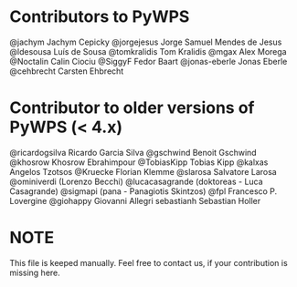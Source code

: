 # Contributors to PyWPS

@jachym Jachym Cepicky
@jorgejesus Jorge Samuel Mendes de Jesus
@ldesousa Luís de Sousa
@tomkralidis Tom Kralidis
@mgax Alex Morega
@Noctalin Calin Ciociu
@SiggyF Fedor Baart
@jonas-eberle Jonas Eberle
@cehbrecht Carsten Ehbrecht

# Contributor to older versions of PyWPS (< 4.x)

@ricardogsilva Ricardo Garcia Silva
@gschwind Benoit Gschwind
@khosrow Khosrow Ebrahimpour
@TobiasKipp Tobias Kipp
@kalxas Angelos Tzotsos
@Kruecke Florian Klemme
@slarosa Salvatore Larosa
@ominiverdi (Lorenzo Becchi)
@lucacasagrande (doktoreas - Luca Casagrande)
@sigmapi (pana - Panagiotis Skintzos)
@fpl Francesco P. Lovergine
@giohappy Giovanni Allegri
sebastianh Sebastian Holler

# NOTE

This file is keeped manually. Feel free to contact us, if your contribution is
missing here.
